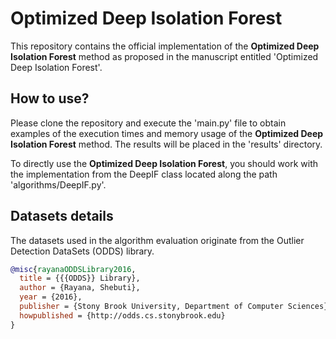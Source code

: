 <h1>Optimized Deep Isolation Forest</h1>

This repository contains the official implementation of the <b>Optimized Deep Isolation Forest</b> method as proposed in the manuscript entitled 'Optimized Deep Isolation Forest'.

<h2>How to use?</h2>

Please clone the repository and execute the 'main.py' file to obtain examples of the execution times and memory usage of the <b>Optimized Deep Isolation Forest</b> method. The results will be placed in the 'results' directory.

To directly use the <b>Optimized Deep Isolation Forest</b>, you should work with the implementation from the DeepIF class located along the path 'algorithms/DeepIF.py'.

<h2>Datasets details</h2>

The datasets used in the algorithm evaluation originate from the Outlier Detection DataSets (ODDS) library.
```bibtex
@misc{rayanaODDSLibrary2016,
  title = {{{ODDS}} Library},
  author = {Rayana, Shebuti},
  year = {2016},
  publisher = {Stony Brook University, Department of Computer Sciences},
  howpublished = {http://odds.cs.stonybrook.edu}
}
```